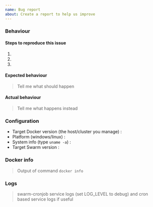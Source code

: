 ```yaml
---
name: Bug report
about: Create a report to help us improve
---
```


### Behaviour

#### Steps to reproduce this issue

1.
2.
3.

#### Expected behaviour

> Tell me what should happen

#### Actual behaviour

> Tell me what happens instead

### Configuration

* Target Docker version (the host/cluster you manage) : 
* Platform (windows/linux) : 
* System info (type `uname -a`) : 
* Target Swarm version : 

### Docker info

> Output of command `docker info`

### Logs

> swarm-cronjob service logs (set LOG_LEVEL to debug) and cron based service logs if useful
